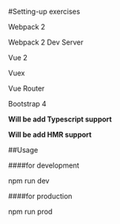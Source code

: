 #Setting-up exercises


Webpack 2

Webpack 2 Dev Server
 
Vue 2

Vuex

Vue Router

Bootstrap 4

**Will be add Typescript support**

**Will be add HMR support**

##Usage

####for development

npm run dev

####for production

npm run prod